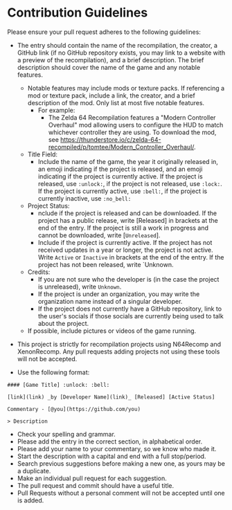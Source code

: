# Contribution Guidelines

Please ensure your pull request adheres to the following guidelines:

- The entry should contain the name of the recompilation, the creator, a GitHub link (if no GitHub repository exists, you may link to a website with a preview of the recompilation), and a brief description. The brief description should cover the name of the game and any notable features. 
    - Notable features may include mods or texture packs. If referencing a mod or texture pack, include a link, the creator, and a brief description of the mod. Only list at most five notable features. 
        - For example: 
            - The Zelda 64 Recompilation features a "Modern Controller Overhaul" mod allowing users to configure the HUD to match whichever controller they are using. To download the mod, see https://thunderstore.io/c/zelda-64-recompiled/p/tomtee/Modern_Controller_Overhaul/. 
    - Title Field:
        - Include the name of the game, the year it originally released in, an emoji indicating if the project is released, and an emoji indicating if the project is currently active. If the project is released, use `:unlock:`, if the project is not released, use `:lock:`. If the project is currently active, use `:bell:`, if the project is currently inactive, use `:no_bell:`
    - Project Status: 
        - nclude if the project is released and can be downloaded. If the project has a public release, write [Released] in brackets at the end of the entry. If the project is still a work in progress and cannot be downloaded, write [`Unreleased`].
        - Include if the project is currently active. If the project has not received updates in a year or longer, the project is not active. Write `Active` or `Inactive` in brackets at the end of the entry. If the project has not been released, write `Unknown.
    - Credits:
        - If you are not sure who the developer is (in the case the project is unreleased), write `Unknown`.
        - If the project is under an organization, you may write the organization name instead of a singular developer.
        - If the project does not currently have a GitHub repository, link to the user's socials if those socials are currently being used to talk about the project.
    - If possible, include pictures or videos of the game running. 
- This project is strictly for recompilation projects using N64Recomp and XenonRecomp. Any pull requests adding projects not using these tools will not be accepted.


- Use the following format:

```
#### [Game Title] :unlock: :bell:

[link](link) _by [Developer Name](link)_ [Released] [Active Status]

Commentary - [@you](https://github.com/you)

> Description
```

- Check your spelling and grammar.
- Please add the entry in the correct section, in alphabetical order.
- Please add your name to your commentary, so we know who made it.
- Start the description with a capital and end with a full stop/period.
- Search previous suggestions before making a new one, as yours may be a duplicate.
- Make an individual pull request for each suggestion.
- The pull request and commit should have a useful title.
- Pull Requests without a personal comment will not be accepted until one is added.